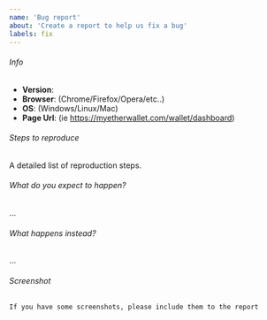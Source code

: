 ```yaml
---
name: 'Bug report'
about: 'Create a report to help us fix a bug'
labels: fix
---
```


###### Info

- **Version**:
- **Browser**: (Chrome/Firefox/Opera/etc..)
- **OS**: (Windows/Linux/Mac)
- **Page Url**: (ie https://myetherwallet.com/wallet/dashboard)

###### Steps to reproduce

A detailed list of reproduction steps.

###### What do you expect to happen?

...

###### What happens instead?

...

###### Screenshot

```
If you have some screenshots, please include them to the report
```
